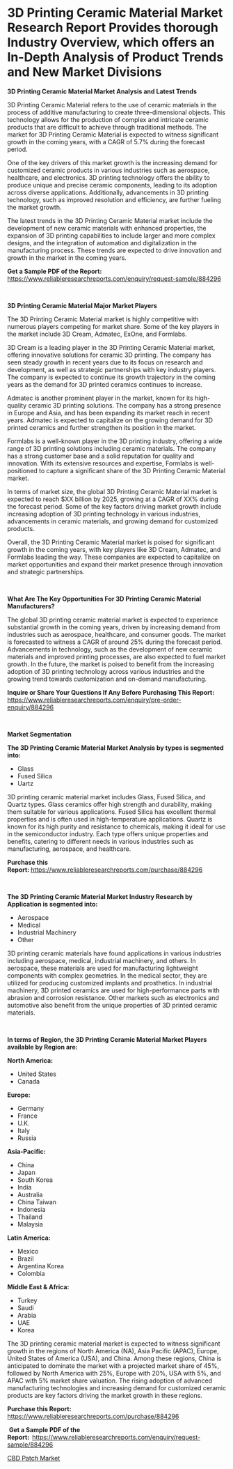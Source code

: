 <p><h1>3D Printing Ceramic Material Market Research Report Provides thorough Industry Overview, which offers an In-Depth Analysis of Product Trends and New Market Divisions</h1></p><p><strong>3D Printing Ceramic Material Market Analysis and Latest Trends</strong></p>
<p><p>3D Printing Ceramic Material refers to the use of ceramic materials in the process of additive manufacturing to create three-dimensional objects. This technology allows for the production of complex and intricate ceramic products that are difficult to achieve through traditional methods. The market for 3D Printing Ceramic Material is expected to witness significant growth in the coming years, with a CAGR of 5.7% during the forecast period.</p><p>One of the key drivers of this market growth is the increasing demand for customized ceramic products in various industries such as aerospace, healthcare, and electronics. 3D printing technology offers the ability to produce unique and precise ceramic components, leading to its adoption across diverse applications. Additionally, advancements in 3D printing technology, such as improved resolution and efficiency, are further fueling the market growth.</p><p>The latest trends in the 3D Printing Ceramic Material market include the development of new ceramic materials with enhanced properties, the expansion of 3D printing capabilities to include larger and more complex designs, and the integration of automation and digitalization in the manufacturing process. These trends are expected to drive innovation and growth in the market in the coming years.</p></p>
<p><strong>Get a Sample PDF of the Report:&nbsp;</strong> <a href="https://www.reliableresearchreports.com/enquiry/request-sample/884296">https://www.reliableresearchreports.com/enquiry/request-sample/884296</a></p>
<p>&nbsp;</p>
<p><strong>3D Printing Ceramic Material Major Market Players</strong></p>
<p><p>The 3D Printing Ceramic Material market is highly competitive with numerous players competing for market share. Some of the key players in the market include 3D Cream, Admatec, ExOne, and Formlabs.</p><p>3D Cream is a leading player in the 3D Printing Ceramic Material market, offering innovative solutions for ceramic 3D printing. The company has seen steady growth in recent years due to its focus on research and development, as well as strategic partnerships with key industry players. The company is expected to continue its growth trajectory in the coming years as the demand for 3D printed ceramics continues to increase.</p><p>Admatec is another prominent player in the market, known for its high-quality ceramic 3D printing solutions. The company has a strong presence in Europe and Asia, and has been expanding its market reach in recent years. Admatec is expected to capitalize on the growing demand for 3D printed ceramics and further strengthen its position in the market.</p><p>Formlabs is a well-known player in the 3D printing industry, offering a wide range of 3D printing solutions including ceramic materials. The company has a strong customer base and a solid reputation for quality and innovation. With its extensive resources and expertise, Formlabs is well-positioned to capture a significant share of the 3D Printing Ceramic Material market.</p><p>In terms of market size, the global 3D Printing Ceramic Material market is expected to reach $XX billion by 2025, growing at a CAGR of XX% during the forecast period. Some of the key factors driving market growth include increasing adoption of 3D printing technology in various industries, advancements in ceramic materials, and growing demand for customized products.  </p><p>Overall, the 3D Printing Ceramic Material market is poised for significant growth in the coming years, with key players like 3D Cream, Admatec, and Formlabs leading the way. These companies are expected to capitalize on market opportunities and expand their market presence through innovation and strategic partnerships.</p></p>
<p>&nbsp;</p>
<p><strong>What Are The Key Opportunities For 3D Printing Ceramic Material Manufacturers?</strong></p>
<p><p>The global 3D printing ceramic material market is expected to experience substantial growth in the coming years, driven by increasing demand from industries such as aerospace, healthcare, and consumer goods. The market is forecasted to witness a CAGR of around 25% during the forecast period. Advancements in technology, such as the development of new ceramic materials and improved printing processes, are also expected to fuel market growth. In the future, the market is poised to benefit from the increasing adoption of 3D printing technology across various industries and the growing trend towards customization and on-demand manufacturing.</p></p>
<p><strong>Inquire or Share Your Questions If Any Before Purchasing This Report:</strong> <a href="https://www.reliableresearchreports.com/enquiry/pre-order-enquiry/884296">https://www.reliableresearchreports.com/enquiry/pre-order-enquiry/884296</a></p>
<p>&nbsp;</p>
<p><strong>Market Segmentation</strong></p>
<p><strong>The 3D Printing Ceramic Material Market Analysis by types is segmented into:</strong></p>
<p><ul><li>Glass</li><li>Fused Silica</li><li>Uartz</li></ul></p>
<p><p>3D printing ceramic material market includes Glass, Fused Silica, and Quartz types. Glass ceramics offer high strength and durability, making them suitable for various applications. Fused Silica has excellent thermal properties and is often used in high-temperature applications. Quartz is known for its high purity and resistance to chemicals, making it ideal for use in the semiconductor industry. Each type offers unique properties and benefits, catering to different needs in various industries such as manufacturing, aerospace, and healthcare.</p></p>
<p><strong>Purchase this Report:&nbsp;</strong><a href="https://www.reliableresearchreports.com/purchase/884296">https://www.reliableresearchreports.com/purchase/884296</a></p>
<p>&nbsp;</p>
<p><strong>The 3D Printing Ceramic Material Market Industry Research by Application is segmented into:</strong></p>
<p><ul><li>Aerospace</li><li>Medical</li><li>Industrial Machinery</li><li>Other</li></ul></p>
<p><p>3D printing ceramic materials have found applications in various industries including aerospace, medical, industrial machinery, and others. In aerospace, these materials are used for manufacturing lightweight components with complex geometries. In the medical sector, they are utilized for producing customized implants and prosthetics. In industrial machinery, 3D printed ceramics are used for high-performance parts with abrasion and corrosion resistance. Other markets such as electronics and automotive also benefit from the unique properties of 3D printed ceramic materials.</p></p>
<p>&nbsp;</p>
<p><strong>In terms of Region, the 3D Printing Ceramic Material Market Players available by Region are:</strong></p>
<p>
    <p> <strong> North America: </strong>
        <ul>
            <li>United States</li>
            <li>Canada</li>
        </ul>
        </p> 
    <p> <strong> Europe: </strong>
        <ul>
            <li>Germany</li>
            <li>France</li>
            <li>U.K.</li>
            <li>Italy</li>
            <li>Russia</li>
        </ul>
        </p> 
    <p> <strong> Asia-Pacific: </strong>
        <ul>
            <li>China</li>
            <li>Japan</li>
            <li>South Korea</li>
            <li>India</li>
            <li>Australia</li>
            <li>China Taiwan</li>
            <li>Indonesia</li>
            <li>Thailand</li>
            <li>Malaysia</li>
        </ul>
        </p> 
    <p> <strong> Latin America: </strong>
        <ul>
            <li>Mexico</li>
            <li>Brazil</li>
            <li>Argentina Korea</li>
            <li>Colombia</li>
        </ul>
        </p> 
    <p> <strong> Middle East & Africa: </strong>
        <ul>
            <li>Turkey</li>
            <li>Saudi</li>
            <li>Arabia</li>
            <li>UAE</li>
            <li>Korea</li>
        </ul>
    </p>
    </p>
<p><p>The 3D printing ceramic material market is expected to witness significant growth in the regions of North America (NA), Asia Pacific (APAC), Europe, United States of America (USA), and China. Among these regions, China is anticipated to dominate the market with a projected market share of 45%, followed by North America with 25%, Europe with 20%, USA with 5%, and APAC with 5% market share valuation. The rising adoption of advanced manufacturing technologies and increasing demand for customized ceramic products are key factors driving the market growth in these regions.</p></p>
<p><strong>Purchase this Report: </strong><a href="https://www.reliableresearchreports.com/purchase/884296">https://www.reliableresearchreports.com/purchase/884296</a></p>
<p>&nbsp;<strong>Get a Sample PDF of the Report:&nbsp;&nbsp;</strong><a href="https://www.reliableresearchreports.com/enquiry/request-sample/884296">https://www.reliableresearchreports.com/enquiry/request-sample/884296</a></p>
<p><strong></strong></p>
<p><p><a href="https://carnation-joke-41f.notion.site/CBD-Patch-Market-Size-and-Examines-its-Market-Scope-with-a-Primary-Focus-on-Growth-Opportunities--18cd9d3e0ce14ab5b6dded91bbd88664">CBD Patch Market</a></p></p>